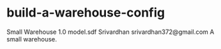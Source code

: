 # build-a-warehouse-config

<?xml version="1.0"?>
<model>
  <name>Small Warehouse</name>
  <version>1.0</version>
  <sdf version='1.4'>model.sdf</sdf>

  <author>
   <name>Srivardhan</name>
   <email>srivardhan372@gmail.com</email>
  </author>

  <description>
    A small warehouse.
  </description>
</model>
